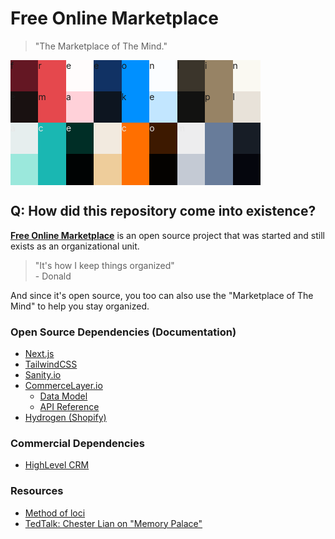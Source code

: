 # Free Online Marketplace

> "The Marketplace of The Mind."
<div style="display: flex; max-width: 400px">
  <div style="width: 33.333%; height: 50px; overflow: clip; display: flex;">
    <div style="width: 33.333%; height: 100%; background-color: #641723;">
    f
    </div>
    <div style="width: 33.333%; height: 100%; background-color: #e5484d;">
    r
    </div>
    <div style="width: 33.333%; height: 100%; background-color: #fffcfc;">
    e
    </div>
  </div>
  <div style="width: 33.333%; height: 50px; overflow: clip; display: flex;">
    <div style="width: 33.333%; height: 100%; background-color: #113264;">
    e
    </div>
    <div style="width: 33.333%; height: 100%; background-color: #0090FF;">
    o
    </div>
    <div style="width: 33.333%; height: 100%; background-color: #FBFDFF;">n
    </div>
  </div>
  <div style="width: 33.333%; height: 50px; overflow: clip; display: flex;">
    <div style="width: 33.333%; height: 100%; background-color: #3B352B;">l
    </div>
    <div style="width: 33.333%; height: 100%; background-color: #978365;">i
    </div>
    <div style="width: 33.333%; height: 100%; background-color: #FAF9F2;">n
    </div>
  </div>
</div>
<div style="display: flex; max-width: 400px;">
  <div style="width: 33.333%; height: 50px; overflow: clip; display: flex;">
    <div style="width: 33.333%; height: 100%; background-color: #191111;">e
    </div>
    <div style="width: 33.333%; height: 100%; background-color: #e5484d;">m
    </div>
    <div style="width: 33.333%; height: 100%; background-color: #ffd1d9;">a
    </div>
  </div>
  <div style="width: 33.333%; height: 50px; overflow: clip; display: flex;">
    <div style="width: 33.333%; height: 100%; background-color: #0d1520;">r
    </div>
    <div style="width: 33.333%; height: 100%; background-color: #0090FF;">k
    </div>
    <div style="width: 33.333%; height: 100%; background-color: #c2e6ff;">e
    </div>
  </div>
  <div style="width: 33.333%; height: 50px; overflow: clip; display: flex;">
    <div style="width: 33.333%; height: 100%; background-color: #121211;">t
    </div>
    <div style="width: 33.333%; height: 100%; background-color: #978365;">p
    </div>
    <div style="width: 33.333%; height: 100%; background-color: #e8e2d9;">l
    </div>
  </div>
</div>
<div style="display: flex; max-width: 400px; filter: invert(100);">
  <div style="width: 33.333%; height: 50px; overflow: clip; display: flex;">
    <div style="width: 33.333%; height: 100%; background-color: #191111;">a
    </div>
    <div style="width: 33.333%; height: 100%; background-color: #e5484d;">c
    </div>
    <div style="width: 33.333%; height: 100%; background-color: #ffd1d9;">e
    </div>
  </div>
  <div style="width: 33.333%; height: 50px; overflow: clip; display: flex;">
    <div style="width: 33.333%; height: 100%; background-color: #0d1520;">.
    </div>
    <div style="width: 33.333%; height: 100%; background-color: #0090FF;">c
    </div>
    <div style="width: 33.333%; height: 100%; background-color: #c2e6ff;">o
    </div>
  </div>
  <div style="width: 33.333%; height: 50px; overflow: clip; display: flex;">
    <div style="width: 33.333%; height: 100%; background-color: #121211;">m
    </div>
    <div style="width: 33.333%; height: 100%; background-color: #978365;">
    </div>
    <div style="width: 33.333%; height: 100%; background-color: #e8e2d9;">
    </div>
  </div>
</div>

<div style="display: flex; max-width: 400px; filter: invert(100);">
  <div style="width: 33.333%; height: 50px; overflow: clip; display: flex;">
    <div style="width: 33.333%; height: 100%; background-color: #641723;">
    </div>
    <div style="width: 33.333%; height: 100%; background-color: #e5484d;">
    </div>
    <div style="width: 33.333%; height: 100%; background-color: #FFFCFC;">
    </div>
  </div>
  <div style="width: 33.333%; height: 50px; overflow: clip; display: flex;">
    <div style="width: 33.333%; height: 100%; background-color: #113264;">
    </div>
    <div style="width: 33.333%; height: 100%; background-color: #0090FF;">
    </div>
    <div style="width: 33.333%; height: 100%; background-color: #FBFDFF;">
    </div>
  </div>
  <div style="width: 33.333%; height: 50px; overflow: clip; display: flex;">
    <div style="width: 33.333%; height: 100%; background-color: #3B352B;">
    </div>
    <div style="width: 33.333%; height: 100%; background-color: #978365;">
    </div>
    <div style="width: 33.333%; height: 100%; background-color: #FAF9F2;">
    </div>
  </div>
</div>

## Q: How did this repository come into existence?

[**Free Online Marketplace**](https://github.com/imgnxorg/freeonlinemarketplace) is an open source project that was started and still exists as an organizational unit.

> "It's how I keep things organized"<br />\- Donald

And since it's open source, you too can also use the "Marketplace of The Mind" to help you stay organized.

### Open Source Dependencies (Documentation)

- [Next.js](https://nextjs.org/docs)
- [TailwindCSS](https://tailwindcss.com/docs/installation)
- [Sanity.io](https://www.sanity.io/docs?nis=7)
- [CommerceLayer.io](https://commercelayer.io/developers)
  - [Data Model](https://commercelayer.io/docs/data-model/users-and-organizations)
  - [API Reference](https://docs.commercelayer.io/core/api-reference)
- [Hydrogen (Shopify)](https://shopify.dev/docs/storefronts/headless/hydrogen/getting-started)

### Commercial Dependencies

- [HighLevel CRM](https://www.gohighlevel.com/?fp_ref=dmholdings)

### Resources

- [Method of loci](https://en.wikipedia.org/wiki/Method_of_loci)
- [TedTalk: Chester Lian on "Memory Palace"](https://www.youtube.com/watch?v=0ahnDEXOagw)
